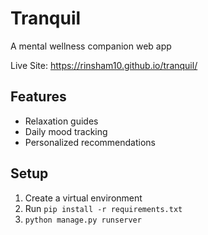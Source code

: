 # Tranquil 
A mental wellness companion web app 

Live Site: https://rinsham10.github.io/tranquil/

## Features
- Relaxation guides
- Daily mood tracking
- Personalized recommendations

## Setup
1. Create a virtual environment
2. Run `pip install -r requirements.txt`
3. `python manage.py runserver`
